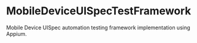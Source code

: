 # MobileDeviceUISpecTestFramework
Mobile Device UISpec automation testing framework implementation using Appium.

